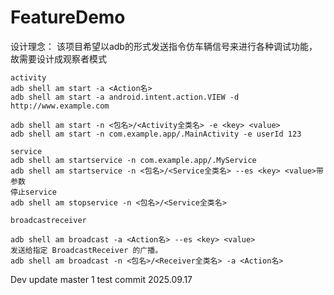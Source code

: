 # FeatureDemo
设计理念：
该项目希望以adb的形式发送指令仿车辆信号来进行各种调试功能，故需要设计成观察者模式

```
activity
adb shell am start -a <Action名>
adb shell am start -a android.intent.action.VIEW -d http://www.example.com

adb shell am start -n <包名>/<Activity全类名> -e <key> <value>
adb shell am start -n com.example.app/.MainActivity -e userId 123

service
adb shell am startservice -n com.example.app/.MyService
adb shell am startservice -n <包名>/<Service全类名> --es <key> <value>带参数
停止service
adb shell am stopservice -n <包名>/<Service全类名>

broadcastreceiver

adb shell am broadcast -a <Action名> --es <key> <value>
发送给指定 BroadcastReceiver 的广播。
adb shell am broadcast -n <包名>/<Receiver全类名> -a <Action名>
```

Dev update
master 1
test commit 2025.09.17